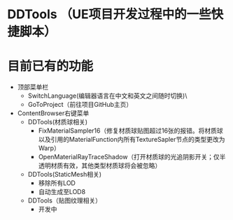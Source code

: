# DDTools （UE项目开发过程中的一些快捷脚本）


# 目前已有的功能
- 顶部菜单栏
  * SwitchLanguage(编辑器语言在中文和英文之间随时切换)\
  * GoToProject（前往项目GitHub主页）
- ContentBrowser右键菜单
	* DDTools(材质球相关)
		* FixMaterialSampler16（修复材质球贴图超过16张的报错。将材质球以及引用的MaterialFunction内所有TextureSapler节点的类型更改为Warp）
		* OpenMaterialRayTraceShadow（打开材质球的光追阴影开关；仅半透明材质有效，其他类型材质球将会被忽略）
	* DDTools(StaticMesh相关)
		* 移除所有LOD
		* 自动生成至LOD8
	* DDTools（贴图纹理相关）
		* 开发中
